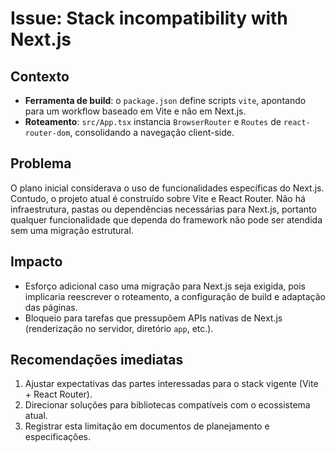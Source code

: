 # Issue: Stack incompatibility with Next.js

## Contexto
- **Ferramenta de build**: o `package.json` define scripts `vite`, apontando para um workflow baseado em Vite e não em Next.js.
- **Roteamento**: `src/App.tsx` instancia `BrowserRouter` e `Routes` de `react-router-dom`, consolidando a navegação client-side.

## Problema
O plano inicial considerava o uso de funcionalidades específicas do Next.js. Contudo, o projeto atual é construído sobre Vite e React Router. Não há infraestrutura, pastas ou dependências necessárias para Next.js, portanto qualquer funcionalidade que dependa do framework não pode ser atendida sem uma migração estrutural.

## Impacto
- Esforço adicional caso uma migração para Next.js seja exigida, pois implicaria reescrever o roteamento, a configuração de build e adaptação das páginas.
- Bloqueio para tarefas que pressupõem APIs nativas de Next.js (renderização no servidor, diretório `app`, etc.).

## Recomendações imediatas
1. Ajustar expectativas das partes interessadas para o stack vigente (Vite + React Router).
2. Direcionar soluções para bibliotecas compatíveis com o ecossistema atual.
3. Registrar esta limitação em documentos de planejamento e especificações.
